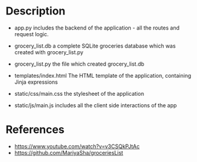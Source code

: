 # Description

- app.py
includes the backend of the application - all the routes and request logic.

- grocery_list.db
a complete SQLite groceries database which was created with grocery_list.py

- grocery_list.py
the file which created grocery_list.db

- templates/index.html
The HTML template of the application, containing Jinja expressions

- static/css/main.css
the stylesheet of the application

- static/js/main.js
includes all the client side interactions of the app


# References

- https://www.youtube.com/watch?v=v3CSQkPJtAc
- https://github.com/MariyaSha/groceriesList
